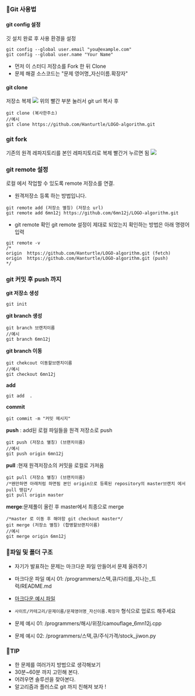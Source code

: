 ### 📌Git 사용법
#### git config 설정
깃 설치 완료 후 사용 환경을 설정
```
git config --global user.email "you@example.com"
git config --global user.name "Your Name"
```
* 먼저 이 스터디 저장소를 Fork 한 뒤 Clone
* 문제 해결 소스코드는 "문제 영어명_자신이름.확장자"

#### git clone
저장소 복제
![](https://images.velog.io/images/6mn12j/post/85d96505-3882-4dcc-914d-8b6e2f080321/%EC%A0%9C%EB%AA%A9-%EC%97%86%EC%9D%8C-1.png)
위의 빨간 부분 눌러서 git url 복사 후 
```
git clone (복사한주소)
//예시
git clone https://github.com/Hanturtle/LOGO-algorithm.git
```

### git fork
기존의 원격 레파지토리를 본인 레파지토리로 복제
빨간거 누르면 됨
![](https://images.velog.io/images/6mn12j/post/d1cd0bac-0907-4516-8925-8b8f053fd39d/image-(1).png)

### git remote 설정
로컬 에서 작업할 수 있도록 remote 저장소를 연결.
* 원격저장소 등록 하는 방법입니다.
```
git remote add (저장소 별칭) (저장소 url)
git remote add 6mn12j https://github.com/6mn12j/LOGO-algorithm.git
```
* git remote 확인 git remote 설정이 제대로 되었는지 확인하는 방법은 아래 명령어 입력
```
git remote -v
/*
origin  https://github.com/Hanturtle/LOGO-algorithm.git (fetch)
origin  https://github.com/Hanturtle/LOGO-algorithm.git (push)
*/
```

### git 커밋 후 push 까지
**git 저장소 생성**
```
git init 
```
**git branch 생성**
```
git branch 브랜치이름
//예시
git branch 6mn12j
```
**git branch 이동**
```
git chekcout 이동할브랜치이름
//예시
git checkout 6mn12j
```
**add**
```
git add  .
```
**commit**
```
git commit -m "커밋 메시지"
```
**push** : add된 로컬 파일들을 원격 저장소로 push
```
git push (저장소 별칭) (브랜치이름)
//예시
git push origin 6mn12j
```
**pull** :현재 원격저장소의 커밋을 로컬로 가져옴
```
git pull (저장소 별칭) (브랜치이름)
/*왠만하면 아래처럼 하면됨 본인 origin으로 등록된 repository의 master브랜치 에서 pull 땡김*/
git pull origin master
```
**merge**:문제풀이 올린 후 master에서 최종으로 merge

```
/*master 로 이동 후 해야함 git checkout master*/
git merge (저장소 별칭) (합병할브랜치이름)
//예시
git merge origin 6mn12j
```


### 📌파일 및 폴더 구조
* 자기가 발표하는 문제는 마크다운 파일 만들어서 문제 올려주기
* 마크다운 파일 예시 01: /programmers/스택,큐/다리를_지나는_트럭/README.md
* [마크다운 예시 파일](https://github.com/Hanturtle/LOGO-algorithm/blob/jiwon/programmers/%EC%8A%A4%ED%83%9D%2C%ED%81%90/%EB%8B%A4%EB%A6%AC%EB%A5%BC_%EC%A7%80%EB%82%98%EB%8A%94_%ED%8A%B8%EB%9F%AD/%EB%8B%A4%EB%A6%AC%EB%A5%BC%20%EC%A7%80%EB%82%98%EB%8A%94%20%ED%8A%B8%EB%9F%AD.md)

* `사이트/카테고리/문제이름/문제영어명_자신이름.확장자` 형식으로 업로드 해주세요
* 문제 예시 01: /programmers/해시/위장/camouflage_6mn12j.cpp
* 문제 예시 02: /programmers/스택,큐/주식가격/stock_jiwon.py

### 📌TIP
* 한 문제를 여러가지 방법으로 생각해보기
* 30분~60분 까지 고민해 본다.
* 어려우면 솔루션을 찾아본다.
* 알고리즘과 플러스로 git 까지 친해져 보자 !



